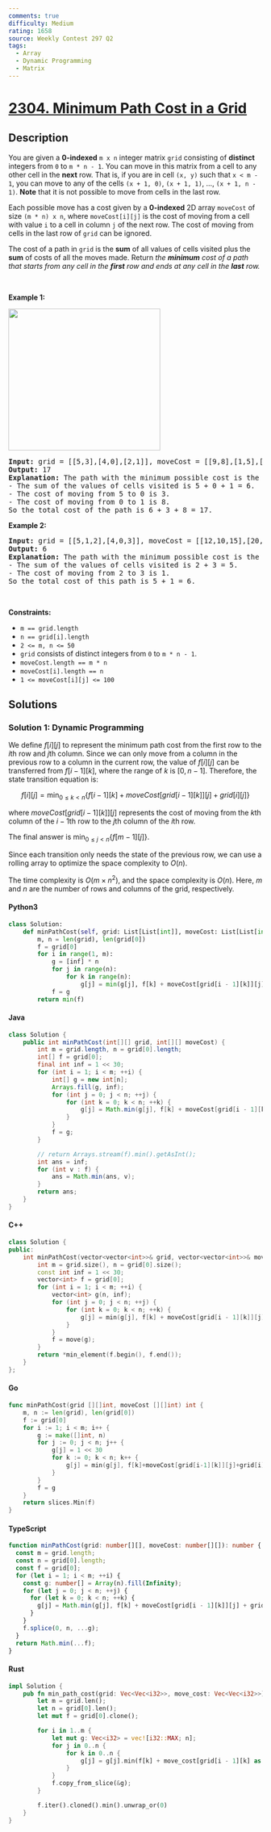 ```yaml
---
comments: true
difficulty: Medium
rating: 1658
source: Weekly Contest 297 Q2
tags:
  - Array
  - Dynamic Programming
  - Matrix
---
```


<!-- problem:start -->

# [2304. Minimum Path Cost in a Grid](https://leetcode.com/problems/minimum-path-cost-in-a-grid)


## Description

<!-- description:start -->

<p>You are given a <strong>0-indexed</strong> <code>m x n</code> integer matrix <code>grid</code> consisting of <strong>distinct</strong> integers from <code>0</code> to <code>m * n - 1</code>. You can move in this matrix from a cell to any other cell in the <strong>next</strong> row. That is, if you are in cell <code>(x, y)</code> such that <code>x &lt; m - 1</code>, you can move to any of the cells <code>(x + 1, 0)</code>, <code>(x + 1, 1)</code>, ..., <code>(x + 1, n - 1)</code>. <strong>Note</strong> that it is not possible to move from cells in the last row.</p>

<p>Each possible move has a cost given by a <strong>0-indexed</strong> 2D array <code>moveCost</code> of size <code>(m * n) x n</code>, where <code>moveCost[i][j]</code> is the cost of moving from a cell with value <code>i</code> to a cell in column <code>j</code> of the next row. The cost of moving from cells in the last row of <code>grid</code> can be ignored.</p>

<p>The cost of a path in <code>grid</code> is the <strong>sum</strong> of all values of cells visited plus the <strong>sum</strong> of costs of all the moves made. Return <em>the <strong>minimum</strong> cost of a path that starts from any cell in the <strong>first</strong> row and ends at any cell in the <strong>last</strong> row.</em></p>

<p>&nbsp;</p>
<p><strong class="example">Example 1:</strong></p>
<img alt="" src="https://fastly.jsdelivr.net/gh/doocs/leetcode@main/solution/2300-2399/2304.Minimum%20Path%20Cost%20in%20a%20Grid/images/griddrawio-2.png" style="width: 301px; height: 281px;" />
<pre>
<strong>Input:</strong> grid = [[5,3],[4,0],[2,1]], moveCost = [[9,8],[1,5],[10,12],[18,6],[2,4],[14,3]]
<strong>Output:</strong> 17
<strong>Explanation: </strong>The path with the minimum possible cost is the path 5 -&gt; 0 -&gt; 1.
- The sum of the values of cells visited is 5 + 0 + 1 = 6.
- The cost of moving from 5 to 0 is 3.
- The cost of moving from 0 to 1 is 8.
So the total cost of the path is 6 + 3 + 8 = 17.
</pre>

<p><strong class="example">Example 2:</strong></p>

<pre>
<strong>Input:</strong> grid = [[5,1,2],[4,0,3]], moveCost = [[12,10,15],[20,23,8],[21,7,1],[8,1,13],[9,10,25],[5,3,2]]
<strong>Output:</strong> 6
<strong>Explanation:</strong> The path with the minimum possible cost is the path 2 -&gt; 3.
- The sum of the values of cells visited is 2 + 3 = 5.
- The cost of moving from 2 to 3 is 1.
So the total cost of this path is 5 + 1 = 6.
</pre>

<p>&nbsp;</p>
<p><strong>Constraints:</strong></p>

<ul>
	<li><code>m == grid.length</code></li>
	<li><code>n == grid[i].length</code></li>
	<li><code>2 &lt;= m, n &lt;= 50</code></li>
	<li><code>grid</code> consists of distinct integers from <code>0</code> to <code>m * n - 1</code>.</li>
	<li><code>moveCost.length == m * n</code></li>
	<li><code>moveCost[i].length == n</code></li>
	<li><code>1 &lt;= moveCost[i][j] &lt;= 100</code></li>
</ul>

<!-- description:end -->

## Solutions

<!-- solution:start -->

### Solution 1: Dynamic Programming

We define $f[i][j]$ to represent the minimum path cost from the first row to the $i$th row and $j$th column. Since we can only move from a column in the previous row to a column in the current row, the value of $f[i][j]$ can be transferred from $f[i - 1][k]$, where the range of $k$ is $[0, n - 1]$. Therefore, the state transition equation is:

$$
f[i][j] = \min_{0 \leq k < n} \{f[i - 1][k] + \textit{moveCost}[grid[i - 1][k]][j] + grid[i][j]\}
$$

where $\textit{moveCost}[grid[i - 1][k]][j]$ represents the cost of moving from the $k$th column of the $i - 1$th row to the $j$th column of the $i$th row.

The final answer is $\min_{0 \leq j < n} \{f[m - 1][j]\}$.

Since each transition only needs the state of the previous row, we can use a rolling array to optimize the space complexity to $O(n)$.

The time complexity is $O(m \times n^2)$, and the space complexity is $O(n)$. Here, $m$ and $n$ are the number of rows and columns of the grid, respectively.

<!-- tabs:start -->

#### Python3

```python
class Solution:
    def minPathCost(self, grid: List[List[int]], moveCost: List[List[int]]) -> int:
        m, n = len(grid), len(grid[0])
        f = grid[0]
        for i in range(1, m):
            g = [inf] * n
            for j in range(n):
                for k in range(n):
                    g[j] = min(g[j], f[k] + moveCost[grid[i - 1][k]][j] + grid[i][j])
            f = g
        return min(f)
```

#### Java

```java
class Solution {
    public int minPathCost(int[][] grid, int[][] moveCost) {
        int m = grid.length, n = grid[0].length;
        int[] f = grid[0];
        final int inf = 1 << 30;
        for (int i = 1; i < m; ++i) {
            int[] g = new int[n];
            Arrays.fill(g, inf);
            for (int j = 0; j < n; ++j) {
                for (int k = 0; k < n; ++k) {
                    g[j] = Math.min(g[j], f[k] + moveCost[grid[i - 1][k]][j] + grid[i][j]);
                }
            }
            f = g;
        }

        // return Arrays.stream(f).min().getAsInt();
        int ans = inf;
        for (int v : f) {
            ans = Math.min(ans, v);
        }
        return ans;
    }
}
```

#### C++

```cpp
class Solution {
public:
    int minPathCost(vector<vector<int>>& grid, vector<vector<int>>& moveCost) {
        int m = grid.size(), n = grid[0].size();
        const int inf = 1 << 30;
        vector<int> f = grid[0];
        for (int i = 1; i < m; ++i) {
            vector<int> g(n, inf);
            for (int j = 0; j < n; ++j) {
                for (int k = 0; k < n; ++k) {
                    g[j] = min(g[j], f[k] + moveCost[grid[i - 1][k]][j] + grid[i][j]);
                }
            }
            f = move(g);
        }
        return *min_element(f.begin(), f.end());
    }
};
```

#### Go

```go
func minPathCost(grid [][]int, moveCost [][]int) int {
	m, n := len(grid), len(grid[0])
	f := grid[0]
	for i := 1; i < m; i++ {
		g := make([]int, n)
		for j := 0; j < n; j++ {
			g[j] = 1 << 30
			for k := 0; k < n; k++ {
				g[j] = min(g[j], f[k]+moveCost[grid[i-1][k]][j]+grid[i][j])
			}
		}
		f = g
	}
	return slices.Min(f)
}
```

#### TypeScript

```ts
function minPathCost(grid: number[][], moveCost: number[][]): number {
  const m = grid.length;
  const n = grid[0].length;
  const f = grid[0];
  for (let i = 1; i < m; ++i) {
    const g: number[] = Array(n).fill(Infinity);
    for (let j = 0; j < n; ++j) {
      for (let k = 0; k < n; ++k) {
        g[j] = Math.min(g[j], f[k] + moveCost[grid[i - 1][k]][j] + grid[i][j]);
      }
    }
    f.splice(0, n, ...g);
  }
  return Math.min(...f);
}
```

#### Rust

```rust
impl Solution {
    pub fn min_path_cost(grid: Vec<Vec<i32>>, move_cost: Vec<Vec<i32>>) -> i32 {
        let m = grid.len();
        let n = grid[0].len();
        let mut f = grid[0].clone();

        for i in 1..m {
            let mut g: Vec<i32> = vec![i32::MAX; n];
            for j in 0..n {
                for k in 0..n {
                    g[j] = g[j].min(f[k] + move_cost[grid[i - 1][k] as usize][j] + grid[i][j]);
                }
            }
            f.copy_from_slice(&g);
        }

        f.iter().cloned().min().unwrap_or(0)
    }
}
```

<!-- tabs:end -->

<!-- solution:end -->

<!-- problem:end -->
